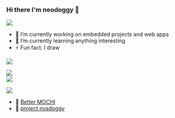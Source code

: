 ### Hi there I'm neodoggy 👋

![](https://img.shields.io/badge/About%20me-owo-pink)

- 🔭 I’m currently working on embedded projects and web apps
- 🌱 I’m currently learning anything interesting
- ⚡ Fun fact: I draw

![](https://img.shields.io/badge/Github%20stats-owo-pink)  

![](https://github-readme-stats.vercel.app/api?username=neodoggy&theme=radical&show_icons=true&custom_title=neodoggy%27s%20status&include_all_commits=true&rank_icon=github&show=discussions_answered)  
![](https://github-readme-stats.vercel.app/api/top-langs/?username=neodoggy&theme=radical&layout=donut-vertical)


<!--
![](https://img.shields.io/badge/Waka%20stats-owo-pink)
-->

<!--START_SECTION:waka-->

<!--END_SECTION:waka-->

![](https://img.shields.io/badge/Current%20workin%20on-owo-pink)  

- 🤖 [Better MOCHI](https://github.com/NeoDoggy/BetterMochi)
- 💙 [project nyadoggy](https://github.com/NeoDoggy/nyadoggy_DCbot)


<!--
**NeoDoggy/neodoggy** is a ✨ _special_ ✨ repository because its `README.md` (this file) appears on your GitHub profile.

Here are some ideas to get you started:

- 🔭 I’m currently working on ...
- 🌱 I’m currently learning ...
- 👯 I’m looking to collaborate on ...
- 🤔 I’m looking for help with ...
- 💬 Ask me about ...
- 📫 How to reach me: ...
- 😄 Pronouns: ...
- ⚡ Fun fact: ...
-->
